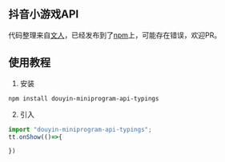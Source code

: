 ## 抖音小游戏API

代码整理来自[文人](https://gitee.com/showsmile/ttapidts)，已经发布到了[npm]()上，可能存在错误，欢迎PR。


## 使用教程
1. 安装

```
npm install douyin-miniprogram-api-typings

```

2. 引入

```typescript
import "douyin-miniprogram-api-typings";
tt.onShow(()=>{

})

```

